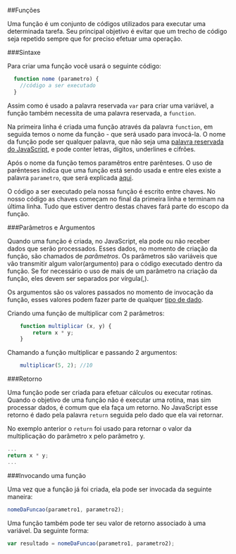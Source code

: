 ##Funções

Uma função é um conjunto de códigos utilizados para executar uma determinada tarefa. Seu principal objetivo é evitar que um trecho de código seja repetido sempre que for preciso efetuar uma operação.

###Sintaxe

Para criar uma função você usará o seguinte código:
```js
  function nome (parametro) {
    //código a ser executado
  }
```

Assim como é usado a palavra reservada `var` para criar uma variável, a função também necessita de uma palavra reservada, a `function`.

Na primeira linha é criada uma função através da palavra `function`, em seguida temos o nome da função - que será usado para invocá-la. O nome da função pode ser qualquer palavra, que não seja uma [palavra reservada do JavaScript](https://developer.mozilla.org/en-US/docs/Web/JavaScript/Reference/Lexical_grammar#Keywords), e pode conter letras, dígitos, underlines e cifrões.

Após o nome da função temos paramêtros entre parênteses. O uso de parênteses indica que uma função está sendo usada e entre eles existe a palavra `parametro`, que será explicada [aqui](#parâmetros-e-argumentos).

O código a ser executado pela nossa função é escrito entre chaves. No nosso código as chaves começam no final da primeira linha e terminam na última linha. Tudo que estiver dentro destas chaves fará parte do escopo da função.

###Parâmetros e Argumentos

Quando uma função é criada, no JavaScript, ela pode ou não receber dados que serão processados. Esses dados, no momento de criação da função, são chamados de _parâmetros_. Os parâmetros são variáveis que vão transmitir algum valor(argumento) para o código executado dentro da função. Se for necessário o uso de mais de um parâmetro na criação da função, eles devem ser separados por vírgula(,).

Os argumentos são os valores passados no momento de invocação da função, esses valores podem fazer parte de qualquer [tipo de dado](https://developer.mozilla.org/pt-BR/docs/Web/JavaScript/Guide/Values,_variables,_and_literals#Valores).

Criando uma função de multiplicar com 2 parâmetros: 
```js
	function multiplicar (x, y) {
		return x * y;
	}
```

Chamando a função multiplicar e passando 2 argumentos:
```js
	multiplicar(5, 2); //10
```

###Retorno

Uma função pode ser criada para efetuar cálculos ou executar rotinas. Quando o objetivo de uma função não é executar uma rotina, mas sim processar dados, é comum que ela faça um retorno. No JavaScript esse retorno é dado pela palavra `return` seguida pelo dado que ela vai retornar.

No exemplo anterior o `return` foi usado para retornar o valor da multiplicação do parâmetro x pelo parâmetro y.
```js
...
return x * y;
...
```

###Invocando uma função

Uma vez que a função já foi criada, ela pode ser invocada da seguinte maneira:
```js
nomeDaFuncao(parametro1, parametro2);
```

Uma função também pode ter seu valor de retorno associado à uma variável. Da seguinte forma:

```js
var resultado = nomeDaFuncao(parametro1, parametro2);
```